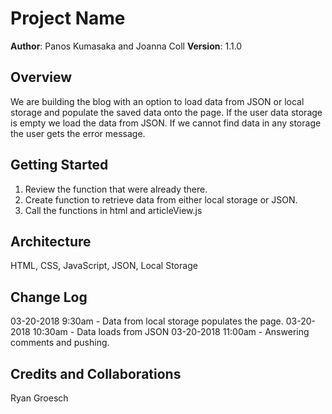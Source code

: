 # Project Name

**Author**: Panos Kumasaka and Joanna Coll
**Version**: 1.1.0 

## Overview
We are building the blog with an option to load data from JSON or local storage and populate the saved data onto the page. If the user data storage is empty we load the data from JSON. If we cannot find data in any storage the user gets the error message.

## Getting Started
1. Review the function that were already there.
2. Create function to retrieve data from either local storage or JSON.
3. Call the functions in html and articleView.js


## Architecture
HTML, CSS, JavaScript, JSON, Local Storage

## Change Log

03-20-2018 9:30am - Data from local storage populates the page.
03-20-2018 10:30am - Data loads from JSON
03-20-2018 11:00am - Answering comments and pushing.

## Credits and Collaborations
Ryan Groesch